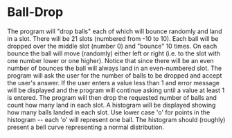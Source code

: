 # Ball-Drop
The program will "drop balls" each of which will bounce randomly and land in a slot. There will be 21 slots (numbered from -10 to 10). Each ball will be dropped over the middle slot (number 0) and "bounce" 10 times. On each bounce the ball will move (randomly) either left or right (i.e. to the slot with one number lower or one higher). Notice that since there will be an even number of bounces the ball will always land in an even-numbered slot.  The program will ask the user for the number of balls to be dropped and accept the user's answer. If the user enters a value less than 1 and error message will be displayed and the program will continue asking until a value at least 1 is entered. The program will then drop the requested number of balls and count how many land in each slot. A histogram will be displayed showing how many balls landed in each slot. Use lower case 'o' for points in the histogram -- each 'o' will represent one ball. The histogram should (roughly) present a bell curve representing a normal distribution.
